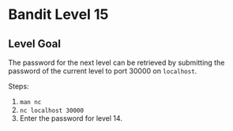 # Bandit Level 15
## Level Goal
The password for the next level can be retrieved by submitting the password of the current level to port 30000 on `localhost`.

Steps:
1. `man nc`
1. `nc localhost 30000`
1. Enter the password for level 14.
